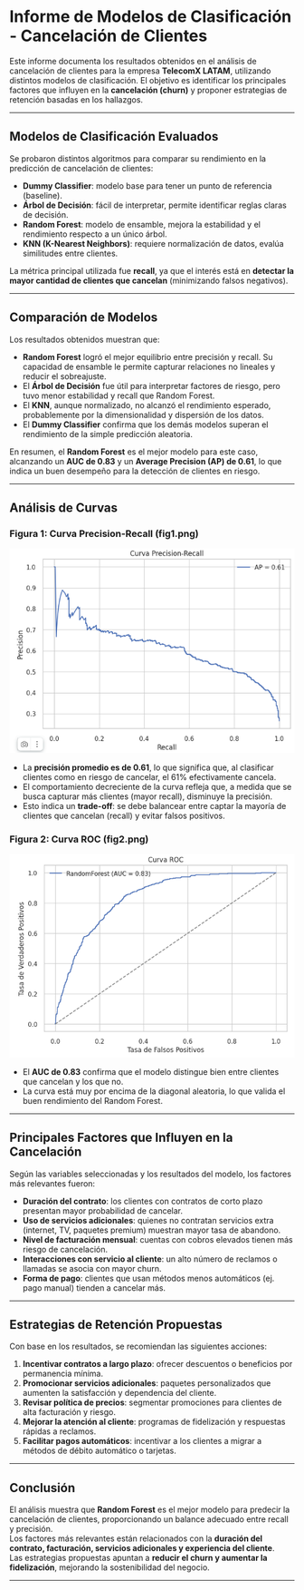 # Informe de Modelos de Clasificación - Cancelación de Clientes

Este informe documenta los resultados obtenidos en el análisis de cancelación de clientes para la empresa **TelecomX LATAM**, utilizando distintos modelos de clasificación. El objetivo es identificar los principales factores que influyen en la **cancelación (churn)** y proponer estrategias de retención basadas en los hallazgos.

---

## Modelos de Clasificación Evaluados

Se probaron distintos algoritmos para comparar su rendimiento en la predicción de cancelación de clientes:

- **Dummy Classifier**: modelo base para tener un punto de referencia (baseline).
- **Árbol de Decisión**: fácil de interpretar, permite identificar reglas claras de decisión.
- **Random Forest**: modelo de ensamble, mejora la estabilidad y el rendimiento respecto a un único árbol.
- **KNN (K-Nearest Neighbors)**: requiere normalización de datos, evalúa similitudes entre clientes.

La métrica principal utilizada fue **recall**, ya que el interés está en **detectar la mayor cantidad de clientes que cancelan** (minimizando falsos negativos).

---

## Comparación de Modelos

Los resultados obtenidos muestran que:

- **Random Forest** logró el mejor equilibrio entre precisión y recall. Su capacidad de ensamble le permite capturar relaciones no lineales y reducir el sobreajuste.
- El **Árbol de Decisión** fue útil para interpretar factores de riesgo, pero tuvo menor estabilidad y recall que Random Forest.
- El **KNN**, aunque normalizado, no alcanzó el rendimiento esperado, probablemente por la dimensionalidad y dispersión de los datos.
- El **Dummy Classifier** confirma que los demás modelos superan el rendimiento de la simple predicción aleatoria.

En resumen, el **Random Forest** es el mejor modelo para este caso, alcanzando un **AUC de 0.83** y un **Average Precision (AP) de 0.61**, lo que indica un buen desempeño para la detección de clientes en riesgo.

---

## Análisis de Curvas

### Figura 1: Curva Precision-Recall (fig1.png)

![Curva Precision-Recall](fig1.png)

- La **precisión promedio es de 0.61**, lo que significa que, al clasificar clientes como en riesgo de cancelar, el 61% efectivamente cancela.
- El comportamiento decreciente de la curva refleja que, a medida que se busca capturar más clientes (mayor recall), disminuye la precisión.
- Esto indica un **trade-off**: se debe balancear entre captar la mayoría de clientes que cancelan (recall) y evitar falsos positivos.

### Figura 2: Curva ROC (fig2.png)

![Curva ROC](fig2.png)

- El **AUC de 0.83** confirma que el modelo distingue bien entre clientes que cancelan y los que no.
- La curva está muy por encima de la diagonal aleatoria, lo que valida el buen rendimiento del Random Forest.

---

## Principales Factores que Influyen en la Cancelación

Según las variables seleccionadas y los resultados del modelo, los factores más relevantes fueron:

- **Duración del contrato**: los clientes con contratos de corto plazo presentan mayor probabilidad de cancelar.
- **Uso de servicios adicionales**: quienes no contratan servicios extra (internet, TV, paquetes premium) muestran mayor tasa de abandono.
- **Nivel de facturación mensual**: cuentas con cobros elevados tienen más riesgo de cancelación.
- **Interacciones con servicio al cliente**: un alto número de reclamos o llamadas se asocia con mayor churn.
- **Forma de pago**: clientes que usan métodos menos automáticos (ej. pago manual) tienden a cancelar más.

---

## Estrategias de Retención Propuestas

Con base en los resultados, se recomiendan las siguientes acciones:

1. **Incentivar contratos a largo plazo**: ofrecer descuentos o beneficios por permanencia mínima.
2. **Promocionar servicios adicionales**: paquetes personalizados que aumenten la satisfacción y dependencia del cliente.
3. **Revisar política de precios**: segmentar promociones para clientes de alta facturación y riesgo.
4. **Mejorar la atención al cliente**: programas de fidelización y respuestas rápidas a reclamos.
5. **Facilitar pagos automáticos**: incentivar a los clientes a migrar a métodos de débito automático o tarjetas.

---

## Conclusión

El análisis muestra que **Random Forest** es el mejor modelo para predecir la cancelación de clientes, proporcionando un balance adecuado entre recall y precisión.  
Los factores más relevantes están relacionados con la **duración del contrato, facturación, servicios adicionales y experiencia del cliente**.  
Las estrategias propuestas apuntan a **reducir el churn y aumentar la fidelización**, mejorando la sostenibilidad del negocio.

---
